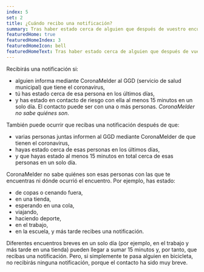 ```yaml
---
index: 5
set: 2
title: ¿Cuándo recibo una notificación?
summary: Tras haber estado cerca de alguien que después de vuestro encuentro se hizo un test y resultó tener el coronavirus.
featuredHome: true
featuredHomeIndex: 3
featuredHomeIcon: bell
featuredHomeText: Tras haber estado cerca de alguien que después de vuestro encuentro se hizo un test y resultó tener el coronavirus.
---
```

Recibirás una notificación si:

- alguien informa mediante CoronaMelder al GGD (servicio de salud municipal) que tiene el coronavirus,
- tú has estado cerca de esa persona en los últimos días,
- y has estado en contacto de riesgo con ella al menos 15 minutos en un solo día. El contacto puede ser con una o más personas. *CoronaMelder no sabe quiénes son*.

También puede ocurrir que recibas una notificación después de que:

- varias personas juntas informen al GGD mediante CoronaMelder de que tienen el coronavirus,
- hayas estado cerca de esas personas en los últimos días,
- y que hayas estado al menos 15 minutos en total cerca de esas personas en un solo día.

CoronaMelder no sabe quiénes son esas personas con las que te encuentras ni dónde ocurrió el encuentro. Por ejemplo, has estado:

- de copas o cenando fuera,
- en una tienda,
- esperando en una cola,
- viajando,
- haciendo deporte,
- en el trabajo,
- en la escuela, y más tarde recibes una notificación.

Diferentes encuentros breves en un solo día (por ejemplo, en el trabajo y más tarde en una tienda) pueden llegar a sumar 15 minutos y, por tanto, que recibas una notificación. Pero, si simplemente te pasa alguien en bicicleta, no recibirás ninguna notificación, porque el contacto ha sido muy breve.
